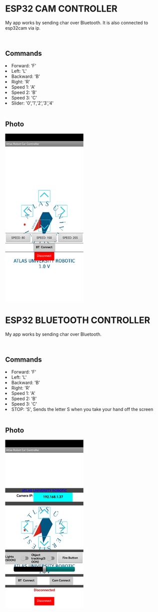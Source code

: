 <h1>ESP32 CAM CONTROLLER</h1>
<p>My app works by sending char over Bluetooth. It is also connected to esp32cam via ip.</p>
<br>
<h2>Commands</h2>
<li>Forward: 'F'</li>
<li>Left: 'L'</li>
<li>Backward: 'B'</li>
<li>Right: 'R'</li>
<li>Speed 1: 'A'</li>
<li>Speed 2: 'B'</li>
<li>Speed 3: 'C'</li>
<li>Slider: '0','1','2','3','4'</li>
<br>
<h2>Photo</h2>
<img src="https://github.com/olcaykoyuturk/ESP32-BtAndCam-Controller/blob/main/image/info2.jpg?raw=true" width = "250">

<h1>ESP32 BLUETOOTH CONTROLLER</h1>
<p>My app works by sending char over Bluetooth.</p>
<br>
<h2>Commands</h2>
<li>Forward: 'F'</li>
<li>Left: 'L'</li>
<li>Backward: 'B'</li>
<li>Right: 'R'</li>
<li>Speed 1: 'A'</li>
<li>Speed 2: 'B'</li>
<li>Speed 3: 'C'</li>
<li>STOP: 'S', Sends the letter S when you take your hand off the screen</li>
<br>
<h2>Photo</h2>
<img src="https://github.com/olcaykoyuturk/ESP32-BtAndCam-Controller/blob/main/image/info.jpg?raw=true" width = "250">
